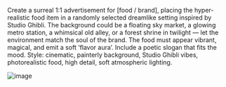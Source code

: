 Create a surreal 1:1 advertisement for [food / brand], placing the hyper-realistic food item in a randomly selected dreamlike setting inspired by Studio Ghibli.
The background could be a floating sky market, a glowing metro station, a whimsical old alley, or a forest shrine in twilight — let the environment match the soul of the brand.
The food must appear vibrant, magical, and emit a soft ‘flavor aura’.
Include a poetic slogan that fits the mood.
Style: cinematic, painterly background, Studio Ghibli vibes, photorealistic food, high detail, soft atmospheric lighting.

![image](https://github.com/user-attachments/assets/80c85866-fa1e-443e-8b6c-c866c8e4d5ec)
